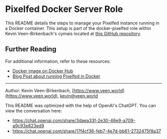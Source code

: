 # Pixelfed Docker Server Role

This README details the steps to manage your Pixelfed instance running in a Docker container. This setup is part of the docker-pixelfed role within Kevin Veen-Birkenbach's cymais located at [this GitHub repository](https://github.com/kevinveenbirkenbach/cymais/tree/master/roles/docker-pixelfed). 

## Further Reading
For additional information, refer to these resources:
- [Docker image on Docker Hub](https://hub.docker.com/r/zknt/pixelfed)
- [Blog Post about running Pixelfed in Docker](https://blog.pixelfed.de/2020/05/29/pixelfed-in-docker/)

--- 

Author: Kevin Veen-Birkenbach, [https://www.veen.world](https://www.veen.world), [kevin@veen.world](mailto:kevin@veen.world)

This README was optimized with the help of OpenAI's ChatGPT. You can view the conversation here:
- https://chat.openai.com/share/3daea33f-2e30-46e9-a709-a9c93e823ed9
- https://chat.openai.com/share/17f4cf36-feb7-4e7d-bb61-2732475f8a37